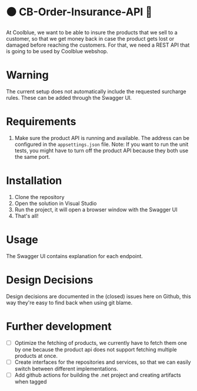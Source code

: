 # 🟠 CB-Order-Insurance-API 🔵
At Coolblue, we want to be able to insure the products that we sell to a customer, so that we get money back in case the product gets lost or damaged before reaching the customers. For that, we need a REST API that is going to be used by Coolblue webshop. 

# Warning
The current setup does not automatically include the requested surcharge rules. These can be added through the Swagger UI.

# Requirements
1. Make sure the product API is running and available. The address can be configured in the `appsettings.json` file.
Note: If you want to run the unit tests, you might have to turn off the product API because they both use the same port.

# Installation
1. Clone the repository
2. Open the solution in Visual Studio
3. Run the project, it will open a browser window with the Swagger UI
4. That's all!

# Usage
The Swagger UI contains explanation for each endpoint.

# Design Decisions
Design decisions are documented in the (closed) issues here on Github, this way they're easy to find back when using git blame.

# Further development
- [ ] Optimize the fetching of products, we currently have to fetch them one by one because the product api does not support fetching multiple products at once.
- [ ] Create interfaces for the repositories and services, so that we can easily switch between different implementations.
- [ ] Add github actions for building the .net project and creating artifacts when tagged
